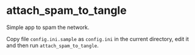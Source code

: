 # attach_spam_to_tangle

Simple app to spam the network.

Copy file `config.ini.sample` as `config.ini` in the current directory, edit it and then run `attach_spam_to_tangle`.

